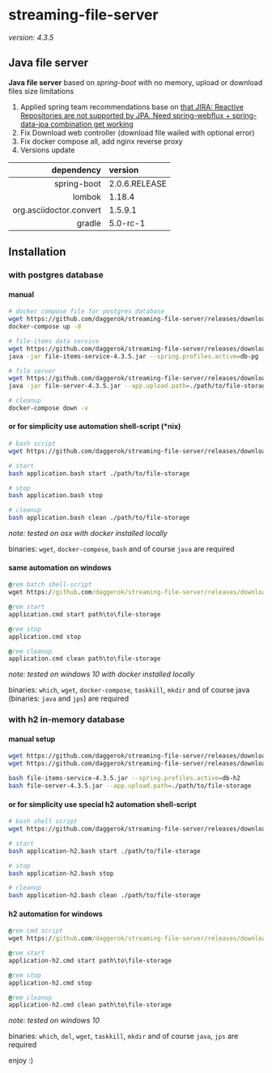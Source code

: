 # streaming-file-server

_version: 4.3.5_

## Java file server 

**Java file server** based on *spring-boot* with no memory, upload or download files size limitations

1. Applied spring team recommendations base on [that JIRA: Reactive Repositories are not supported by JPA. Need
spring-webflux + spring-data-jpa combination get working](https://jira.spring.io/browse/DATACMNS-1413)
2. Fix Download web controller (download file wailed with optional error)
3. Fix docker compose all, add nginx reverse proxy
4. Versions update

  | dependency              | version       |
  |------------------------:|:--------------|
  | spring-boot             | 2.0.6.RELEASE |
  | lombok                  | 1.18.4        |
  | org.asciidoctor.convert | 1.5.9.1       |
  | gradle                  | 5.0-rc-1      |

## Installation

### with postgres database

#### manual

```bash
# docker compose file for postgres database
wget https://github.com/daggerok/streaming-file-server/releases/download/4.3.5/docker-compose.yml
docker-compose up -d

# file-items data service
wget https://github.com/daggerok/streaming-file-server/releases/download/4.3.5/file-items-service-4.3.5.jar
java -jar file-items-service-4.3.5.jar --spring.profiles.active=db-pg

# file server
wget https://github.com/daggerok/streaming-file-server/releases/download/4.3.5/file-server-4.3.5.jar
java -jar file-server-4.3.5.jar --app.upload.path=./path/to/file-storage

# cleanup
docker-compose down -v
```

#### or for simplicity use automation shell-script (*nix)

```bash
# bash script
wget https://github.com/daggerok/streaming-file-server/releases/download/4.3.5/application.bash

# start
bash application.bash start ./path/to/file-storage

# stop
bash application.bash stop

# cleanup
bash application.bash clean ./path/to/file-storage
```

*note: tested on osx with docker installed locally*

binaries: `wget`, `docker-compose`, `bash` and of course `java` are required

#### same automation on windows

```cmd
@rem batch shell-script
wget https://github.com/daggerok/streaming-file-server/releases/download/4.3.5/application.cmd

@rem start
application.cmd start path\to\file-storage

@rem stop
application.cmd stop

@rem cleanup
application.cmd clean path\to\file-storage
```

*note: tested on windows 10 with docker installed locally*

binaries: `which`, `wget`, `docker-compose`, `taskkill`, `mkdir` and of course java (binaries: `java` and `jps`) are required

### with h2 in-memory database

#### manual setup

```bash
wget https://github.com/daggerok/streaming-file-server/releases/download/4.3.5/file-items-service-4.3.5.jar
wget https://github.com/daggerok/streaming-file-server/releases/download/4.3.5/file-server-4.3.5.jar

bash file-items-service-4.3.5.jar --spring.profiles.active=db-h2
bash file-server-4.3.5.jar --app.upload.path=./path/to/file-storage
```

#### or for simplicity use special h2 automation shell-script

```bash
# bash shell script
wget https://github.com/daggerok/streaming-file-server/releases/download/4.3.5/application-h2.bash

# start
bash application-h2.bash start ./path/to/file-storage

# stop
bash application-h2.bash stop

# cleanup
bash application-h2.bash clean ./path/to/file-storage
```

#### h2 automation for windows

```cmd
@rem cmd script
wget https://github.com/daggerok/streaming-file-server/releases/download/4.3.5/application-h2.cmd

@rem start
application-h2.cmd start path\to\file-storage

@rem stop
application-h2.cmd stop

@rem cleanup
application-h2.cmd clean path\to\file-storage
```

*note: tested on windows 10*

binaries: `which`, `del`, `wget`, `taskkill`, `mkdir` and of course `java`, `jps` are required

enjoy :)
